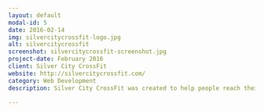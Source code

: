 ```yaml
---
layout: default
modal-id: 5
date: 2016-02-14
img: silvercitycrossfit-logo.jpg
alt: silvercitycrossfit
screenshot: silvercitycrossfit-screenshot.jpg
project-date: February 2016
client: Silver City CrossFit
website: http://silvercitycrossfit.com/
category: Web Development
description: Silver City CrossFit was created to help people reach their health and fitness goals. Since the beginning of 2016, they have made a tremendous impact within their community. I developed <a href="http://silvercitycrossfit.com" target="_blank"/>SilverCityCrossFit.com</a> to be used as a central hub for new and returning users. Users can sign up for CrossFit memberships, view the weekly CrossFit schedule, opt-in to the newsletter, and more. The website was created with WordPress with integrated software from <a href="https://mindbodyonline.com" target="_blank"/>mindbodyonline.com</a>.

---
```

